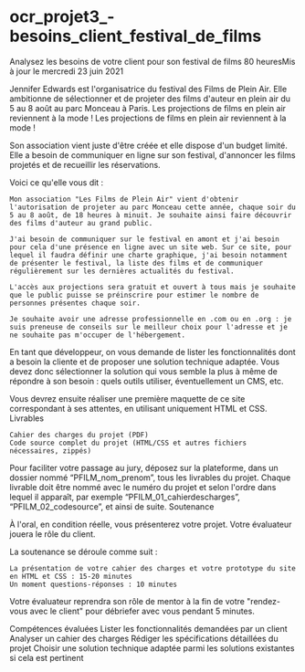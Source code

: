# ocr_projet3_-besoins_client_festival_de_films

Analysez les besoins de votre client pour son festival de films
80 heuresMis à jour le mercredi 23 juin 2021

Jennifer Edwards est l'organisatrice du festival des Films de Plein Air. Elle ambitionne de sélectionner et de projeter des films d'auteur en plein air du 5 au 8 août au parc Monceau à Paris.
Les projections de films en plein air reviennent à la mode !
Les projections de films en plein air reviennent à la mode !

Son association vient juste d'être créée et elle dispose d'un budget limité. Elle a besoin de communiquer en ligne sur son festival, d'annoncer les films projetés et de recueillir les réservations.

Voici ce qu'elle vous dit :

    Mon association "Les Films de Plein Air" vient d'obtenir l'autorisation de projeter au parc Monceau cette année, chaque soir du 5 au 8 août, de 18 heures à minuit. Je souhaite ainsi faire découvrir des films d'auteur au grand public.

    J'ai besoin de communiquer sur le festival en amont et j'ai besoin pour cela d'une présence en ligne avec un site web. Sur ce site, pour lequel il faudra définir une charte graphique, j'ai besoin notamment de présenter le festival, la liste des films et de communiquer régulièrement sur les dernières actualités du festival.

    L'accès aux projections sera gratuit et ouvert à tous mais je souhaite que le public puisse se préinscrire pour estimer le nombre de personnes présentes chaque soir.

    Je souhaite avoir une adresse professionnelle en .com ou en .org : je suis preneuse de conseils sur le meilleur choix pour l'adresse et je ne souhaite pas m'occuper de l'hébergement.

En tant que développeur, on vous demande de lister les fonctionnalités dont a besoin la cliente et de proposer une solution technique adaptée. Vous devez donc sélectionner la solution qui vous semble la plus à même de répondre à son besoin : quels outils utiliser, éventuellement un CMS, etc.

Vous devrez ensuite réaliser une première maquette de ce site correspondant à ses attentes, en utilisant uniquement HTML et CSS.
Livrables

    Cahier des charges du projet (PDF)
    Code source complet du projet (HTML/CSS et autres fichiers nécessaires, zippés)

Pour faciliter votre passage au jury, déposez sur la plateforme, dans un dossier nommé “PFILM_nom_prenom”, tous les livrables du projet. Chaque livrable doit être nommé avec le numéro du projet et selon l'ordre dans lequel il apparaît, par exemple “PFILM_01_cahierdescharges”, “PFILM_02_codesource”, et ainsi de suite. 
Soutenance

À l'oral, en condition réelle, vous présenterez votre projet. Votre évaluateur jouera le rôle du client.

La soutenance se déroule comme suit :

    La présentation de votre cahier des charges et votre prototype du site en HTML et CSS : 15-20 minutes
    Un moment questions-réponses : 10 minutes

Votre évaluateur reprendra son rôle de mentor à la fin de votre "rendez-vous avec le client" pour débriefer avec vous pendant 5 minutes. 

 
Compétences évaluées
Lister les fonctionnalités demandées par un client
Analyser un cahier des charges
Rédiger les spécifications détaillées du projet
Choisir une solution technique adaptée parmi les solutions existantes si cela est pertinent
